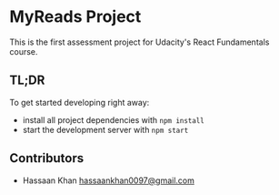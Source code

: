 # MyReads Project

This is the first assessment project for Udacity's React Fundamentals course.

## TL;DR

To get started developing right away:

* install all project dependencies with `npm install`
* start the development server with `npm start`

## Contributors

- Hassaan Khan <hassaankhan0097@gmail.com>
